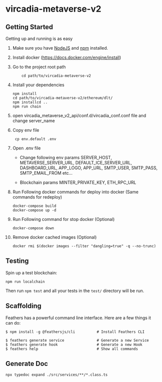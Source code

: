# vircadia-metaverse-v2


## Getting Started

Getting up and running is as easy

1. Make sure you have [NodeJS](https://nodejs.org/) and [npm](https://www.npmjs.com/) installed.

2. Install docker (https://docs.docker.com/engine/install)

4. Go to the project root path
    ```
        cd path/to/vircadia-metaverse-v2
    ```

5. Install your dependencies

    ```
    npm install
    cd path/to/vircadia-metaverse-v2/ethereum/dlt/
    npm installcd ..
    npm run chain
    ```
6. open vircadia_metaverse_v2_api/conf.d/vircadia_conf.conf file and change server_name

7. Copy env file
    ```
     cp env.default .env 
    ```
8. Open .env file 
   - Change following env params  SERVER_HOST,
    METAVERSE_SERVER_URL,
    DEFAULT_ICE_SERVER_URL,
    DASHBOARD_URL,
    APP_LOGO,
    APP_URL,
    SMTP_USER,
    SMTP_PASS,
    SMTP_EMAIL_FROM  etc...

    - Blockchain params 
        MINTER_PRIVATE_KEY,
        ETH_RPC_URL
    


9. Run Following docker commands for deploy into docker (Same commands for redeploy)
     ```
     docker-compose build
     docker-compose up -d
     ```

10. Run Following command for stop docker  (Optional)
     
     ```
     docker-compose down
     ```

11. Remove docker cached images (Optional)

    ```
    docker rmi $(docker images --filter "dangling=true" -q --no-trunc)
    ```


## Testing

Spin up a test blockchain:

`npm run localchain`

Then run `npm test` and all your tests in the `test/` directory will be run.

## Scaffolding

Feathers has a powerful command line interface. Here are a few things it can do:

```
$ npm install -g @feathersjs/cli          # Install Feathers CLI

$ feathers generate service               # Generate a new Service
$ feathers generate hook                  # Generate a new Hook
$ feathers help                           # Show all commands
```

## Generate Doc

```
npx typedoc expand ./src/services/**/*.class.ts
```

